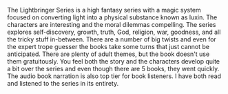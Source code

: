 The Lightbringer Series is a high fantasy series with a magic system focused on converting light into a physical substance known as luxin. The characters are interesting and the moral dilemmas compelling. The series explores self-discovery, growth, truth, God, religion, war, goodness, and all the tricky stuff in-between. There are a number of big twists and even for the expert trope guesser the books take some turns that just cannot be anticipated. There are plenty of adult themes, but the book doesn't use them gratuitously. You feel both the story and the characters develop quite a bit over the series and even though there are 5 books, they went quickly. The audio book narration is also top tier for book listeners. I have both read and listened to the series in its entirety. 
